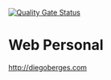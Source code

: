 [![Quality Gate Status](https://sonarcloud.io/api/project_badges/measure?project=diegoberges_DiegoBerges&metric=alert_status)](https://sonarcloud.io/dashboard?id=diegoberges_DiegoBerges)

# Web Personal

http://diegoberges.com
